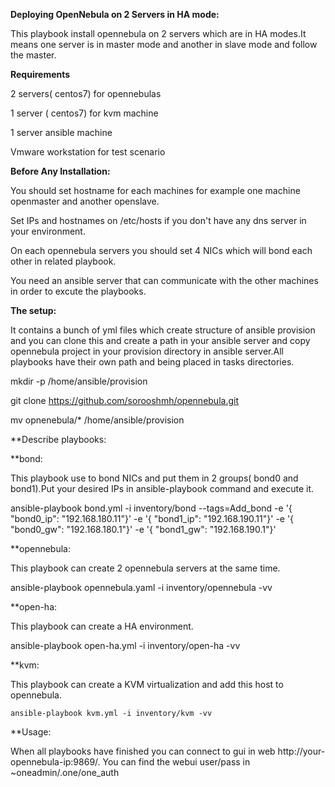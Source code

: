 **Deploying OpenNebula on 2 Servers in HA mode:**

This playbook install opennebula on 2 servers which are in HA modes.It means one server is in master mode and another in slave mode and follow the master.

**Requirements**


2 servers( centos7) for opennebulas

1 server ( centos7) for kvm machine

1 server ansible machine

Vmware workstation for test scenario


**Before Any Installation:**

You should set hostname for each machines for example one machine openmaster and another openslave.

Set IPs and hostnames on /etc/hosts if you don't have any dns server in your environment.

On each opennebula servers you should set 4 NICs which will bond each other in related playbook.

You need an ansible server that can communicate with the other machines in order to excute the playbooks.

**The setup:**

It contains a bunch of yml files which create structure of ansible provision and you can clone this and create a path in your ansible server and copy opennebula project in your provision directory in ansible server.All playbooks have their own path and being placed in tasks directories.

mkdir -p /home/ansible/provision

git clone https://github.com/sorooshmh/opennebula.git

mv opnenebula/* /home/ansible/provision

**Describe playbooks:

**bond:

This playbook use to bond NICs and put them in 2 groups( bond0 and bond1).Put your desired IPs in ansible-playbook command and execute it.


  ansible-playbook bond.yml -i inventory/bond --tags=Add_bond -e '{ "bond0_ip": "192.168.180.11"}' -e '{ "bond1_ip": "192.168.190.11"}' -e '{ "bond0_gw": "192.168.180.1"}' -e '{ "bond1_gw": "192.168.190.1"}'
  
  
**opennebula:

This playbook can create 2 opennebula servers at the same time.


ansible-playbook opennebula.yaml -i inventory/opennebula -vv


**open-ha:

This playbook can create a HA environment.


  ansible-playbook open-ha.yml -i inventory/open-ha -vv
  
  
**kvm:

This playbook can create a KVM virtualization and add this host to opennebula.


    ansible-playbook kvm.yml -i inventory/kvm -vv
    
    
**Usage:

When all playbooks have finished you can connect to gui in web http://your-opennebula-ip:9869/. You can find the webui user/pass in ~oneadmin/.one/one_auth
